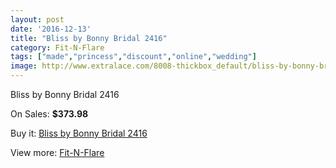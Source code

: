 ```yaml
---
layout: post
date: '2016-12-13'
title: "Bliss by Bonny Bridal 2416"
category: Fit-N-Flare
tags: ["made","princess","discount","online","wedding"]
image: http://www.extralace.com/8008-thickbox_default/bliss-by-bonny-bridal-2416.jpg
---
```

Bliss by Bonny Bridal 2416

On Sales: **$373.98**
<a href="https://www.extralace.com/fit-n-flare/3802-bliss-by-bonny-bridal-2416.html"><amp-img layout="responsive" width="600" height="600" src="//www.extralace.com/8008-thickbox_default/bliss-by-bonny-bridal-2416.jpg" alt="Bliss by Bonny Bridal 2416 0" /></a>
<a href="https://www.extralace.com/fit-n-flare/3802-bliss-by-bonny-bridal-2416.html"><amp-img layout="responsive" width="600" height="600" src="//www.extralace.com/8009-thickbox_default/bliss-by-bonny-bridal-2416.jpg" alt="Bliss by Bonny Bridal 2416 1" /></a>
<a href="https://www.extralace.com/fit-n-flare/3802-bliss-by-bonny-bridal-2416.html"><amp-img layout="responsive" width="600" height="600" src="//www.extralace.com/8010-thickbox_default/bliss-by-bonny-bridal-2416.jpg" alt="Bliss by Bonny Bridal 2416 2" /></a>

Buy it: [Bliss by Bonny Bridal 2416](https://www.extralace.com/fit-n-flare/3802-bliss-by-bonny-bridal-2416.html "Bliss by Bonny Bridal 2416")

View more: [Fit-N-Flare](https://www.extralace.com/4-fit-n-flare "Fit-N-Flare")